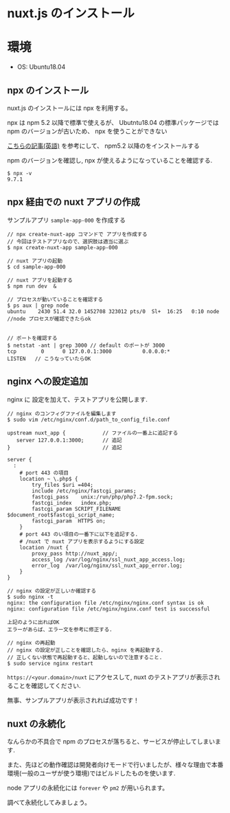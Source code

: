 # nuxt.js のインストール

# 環境

- OS: Ubuntu18.04


## npx のインストール

nuxt.js のインストールには npx を利用する。

npx は npm 5.2 以降で標準で使えるが、 Ubutntu18.04 の標準パッケージでは npm のバージョンが古いため、 npx を使うことができない

[こちらの記事(英語)](https://www.digitalocean.com/community/tutorials/how-to-install-node-js-on-ubuntu-18-04) を参考にして、 npm5.2 以降のをインストールする

npm のバージョンを確認し, npx が使えるようになっていることを確認する.

```
$ npx -v
9.7.1
```

## npx 経由での nuxt アプリの作成

サンプルアプリ `sample-app-000` を作成する

```
// npx create-nuxt-app コマンドで アプリを作成する
// 今回はテストアプリなので、選択肢は適当に選ぶ
$ npx create-nuxt-app sample-app-000

// nuxt アプリの起動
$ cd sample-app-000

// nuxt アプリを起動する
$ npm run dev  &

// プロセスが動いていることを確認する
$ ps aux | grep node
ubuntu    2430 51.4 32.0 1452708 323012 pts/0  Sl+  16:25   0:10 node  //node プロセスが確認できたらok


// ポートを確認する
$ netstat -ant | grep 3000 // default のポートが 3000 
tcp        0      0 127.0.0.1:3000          0.0.0.0:*               LISTEN   // こうなっていたらOK

```

## nginx への設定追加


nginx に 設定を加えて、テストアプリを公開します.


```
// nginx のコンフィグファイルを編集します
$ sudo vim /etc/nginx/conf.d/path_to_config_file.conf

upstream nuxt_app {            // ファイルの一番上に追記する
   server 127.0.0.1:3000;      // 追記     
}                              // 追記

server {
  :
    # port 443 の項目
    location ~ \.php$ {
        try_files $uri =404;
        include /etc/nginx/fastcgi_params;
        fastcgi_pass    unix:/run/php/php7.2-fpm.sock;
        fastcgi_index   index.php;
        fastcgi_param SCRIPT_FILENAME $document_root$fastcgi_script_name;
        fastcgi_param  HTTPS on;
    }
    # port 443 のい項目の一番下に以下を追記する.
    # /nuxt で nuxt アプリを表示するようにする設定
    location /nuxt {                                  
        proxy_pass http://nuxt_app/;
        access_log /var/log/nginx/ssl_nuxt_app_access.log;
        error_log  /var/log/nginx/ssl_nuxt_app_error.log;
    }
}

// nginx の設定が正しいか確認する
$ sudo nginx -t
nginx: the configuration file /etc/nginx/nginx.conf syntax is ok
nginx: configuration file /etc/nginx/nginx.conf test is successful

上記のように出ればOK
エラーがあらば、エラー文を参考に修正する.

// nginx の再起動
// nginx の設定が正しことを確認したら、nginx を再起動する.
// 正しくない状態で再起動すると、起動しないので注意すること.
$ sudo service nginx restart
```

`https://<your.domain>/nuxt` にアクセスして, nuxt のテストアプリが表示されることを確認してください.


無事、サンプルアプリが表示されれば成功です！

## nuxt の永続化

なんらかの不具合で npm のプロセスが落ちると、サービスが停止してしまいます.

また、先ほどの動作確認は開発者向けモードで行いましたが、様々な理由で本番環境(一般のユーザが使う環境)ではビルドしたものを使います. 

node アプリの永続化には `forever` や `pm2` が用いられます。

調べて永続化してみましょう。
